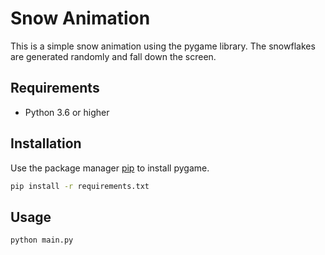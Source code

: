 # Snow Animation

This is a simple snow animation using the pygame library. The snowflakes are generated randomly and fall down the screen.

## Requirements

- Python 3.6 or higher

## Installation

Use the package manager [pip](https://pip.pypa.io/en/stable/) to install pygame.

```bash
pip install -r requirements.txt
```

## Usage

```bash
python main.py
```
